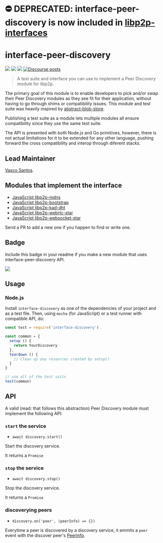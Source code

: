⛔️ DEPRECATED: interface-peer-discovery is now included in [libp2p-interfaces](https://github.com/libp2p/js-interfaces)
======

# interface-peer-discovery

[![](https://img.shields.io/badge/made%20by-Protocol%20Labs-blue.svg?style=flat-square)](http://protocol.ai)
[![](https://img.shields.io/badge/project-libp2p-yellow.svg?style=flat-square)](http://libp2p.io/)
[![](https://img.shields.io/badge/freenode-%23libp2p-yellow.svg?style=flat-square)](http://webchat.freenode.net/?channels=%23libp2p)
[![Discourse posts](https://img.shields.io/discourse/https/discuss.libp2p.io/posts.svg)](https://discuss.libp2p.io)

> A test suite and interface you can use to implement a Peer Discovery module for libp2p.

The primary goal of this module is to enable developers to pick and/or swap their Peer Discovery modules as they see fit for their application, without having to go through shims or compatibility issues. This module and test suite was heavily inspired by [abstract-blob-store](https://github.com/maxogden/abstract-blob-store).

Publishing a test suite as a module lets multiple modules all ensure compatibility since they use the same test suite.

The API is presented with both Node.js and Go primitives, however, there is not actual limitations for it to be extended for any other language, pushing forward the cross compatibility and interop through diferent stacks.

## Lead Maintainer

[Vasco Santos](https://github.com/vasco-santos).

## Modules that implement the interface

- [JavaScript libp2p-mdns](https://github.com/libp2p/js-libp2p-mdns)
- [JavaScript libp2p-bootstrap](https://github.com/libp2p/js-libp2p-bootstrap)
- [JavaScript libp2p-kad-dht](https://github.com/libp2p/js-libp2p-kad-dht)
- [JavaScript libp2p-webrtc-star](https://github.com/libp2p/js-libp2p-webrtc-star)
- [JavaScript libp2p-websocket-star](https://github.com/libp2p/js-libp2p-websocket-star)

Send a PR to add a new one if you happen to find or write one.

## Badge

Include this badge in your readme if you make a new module that uses interface-peer-discovery API.

![](/img/badge.png)

## Usage

### Node.js

Install `interface-discovery` as one of the dependencies of your project and as a test file. Then, using `mocha` (for JavaScript) or a test runner with compatible API, do:

```js
const test = require('interface-discovery')

const common = {
  setup () {
    return YourDiscovery
  },
  teardown () {
    // Clean up any resources created by setup()
  }
}

// use all of the test suits
test(common)
```

## API

A valid (read: that follows this abstraction) Peer Discovery module must implement the following API:

### `start` the service

- `await discovery.start()`

Start the discovery service.

It returns a `Promise`

### `stop` the service

- `await discovery.stop()`

Stop the discovery service.

It returns a `Promise`

### discoverying peers

- `discovery.on('peer', (peerInfo) => {})`

Everytime a peer is discovered by a discovery service, it emmits a `peer` event with the discover peer's [PeerInfo](https://github.com/libp2p/js-peer-info).
